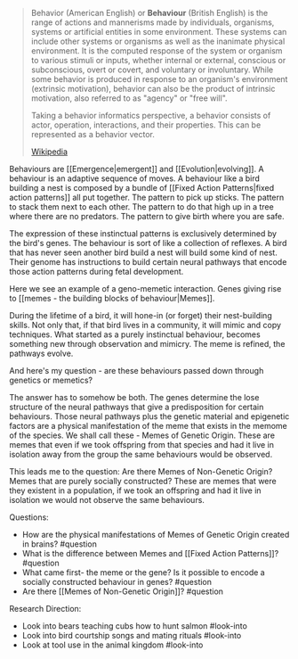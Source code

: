 > Behavior (American English) or **Behaviour** (British English) is the range of actions and mannerisms made by individuals, organisms, systems or artificial entities in some environment. These systems can include other systems or organisms as well as the inanimate physical environment. It is the computed response of the system or organism to various stimuli or inputs, whether internal or external, conscious or subconscious, overt or covert, and voluntary or involuntary. While some behavior is produced in response to an organism's environment (extrinsic motivation), behavior can also be the product of intrinsic motivation, also referred to as "agency" or "free will".
>
> Taking a behavior informatics perspective, a behavior consists of actor, operation, interactions, and their properties. This can be represented as a behavior vector.
>
> [Wikipedia](https://en.wikipedia.org/wiki/Behavior)

Behaviours are [[Emergence|emergent]] and [[Evolution|evolving]]. A behaviour is an adaptive sequence of moves. A behaviour like a bird building a nest is composed by a bundle of [[Fixed Action Patterns|fixed action patterns]] all put together. The pattern to pick up sticks. The pattern to stack them next to each other. The pattern to do that high up in a tree where there are no predators. The pattern to give birth where you are safe.

The expression of these instinctual patterns is exclusively determined by the bird's genes. The behaviour is sort of like a collection of reflexes. A bird that has never seen another bird build a nest will build some kind of nest. Their genome has instructions to build certain neural pathways that encode those action patterns during fetal development. 

Here we see an example of a geno-memetic interaction. Genes giving rise to [[memes - the building blocks of behaviour|Memes]].

During the lifetime of a bird, it will hone-in (or forget) their nest-building skills. Not only that, if that bird lives in a community, it will mimic and copy techniques. What started as a purely instinctual behaviour, becomes something new through observation and mimicry. The meme is refined, the pathways evolve. 

And here's my question - are these behaviours passed down through genetics or memetics?  

The answer has to somehow be both. The genes determine the lose structure of the neural pathways that give a predisposition for certain behaviours. Those neural pathways plus the genetic material and epigenetic factors are a physical manifestation of the meme that exists in the memome of the species. We shall call these - Memes of Genetic Origin. These are memes that even if we took offspring from that species and had it live in isolation away from the group the same behaviours would be observed.

This leads me to the question: Are there Memes of Non-Genetic Origin? Memes that are purely socially constructed? These are memes that were they existent in a population, if we took an offspring and had it live in isolation we would not observe the same behaviours.

Questions:
- How are the physical manifestations of Memes of Genetic Origin created in brains? #question 
- What is the difference between Memes and [[Fixed Action Patterns]]? #question 
- What came first- the meme or the gene? Is it possible to encode a socially constructed behaviour in genes? #question 
- Are there [[Memes of Non-Genetic Origin]]? #question 

Research Direction:
- Look into bears teaching cubs how to hunt salmon #look-into
- Look into bird courtship songs and mating rituals #look-into
- Look at tool use in the animal kingdom #look-into